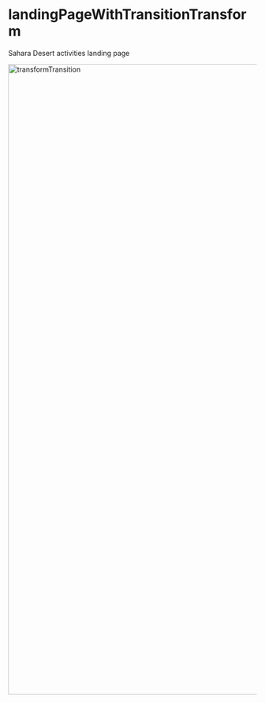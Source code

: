 # landingPageWithTransitionTransform
Sahara Desert activities landing page 

<img width="1280" alt="transformTransition" src="https://user-images.githubusercontent.com/61503627/107879835-8993f380-6edb-11eb-81e6-10764c2a7ba2.png">
